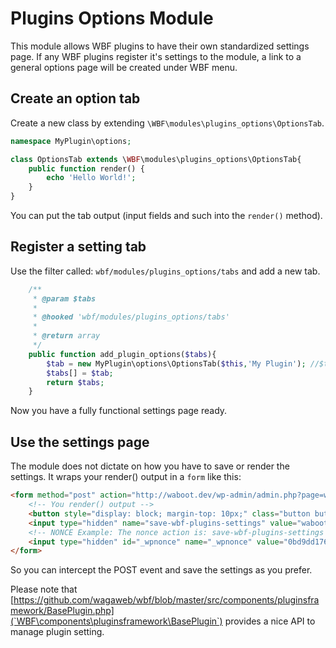 # Plugins Options Module

This module allows WBF plugins to have their own standardized settings page. If any WBF plugins register it's settings to the module, a link to a general options page will be created under WBF menu.

## Create an option tab

Create a new class by extending `\WBF\modules\plugins_options\OptionsTab`.

```php
namespace MyPlugin\options;

class OptionsTab extends \WBF\modules\plugins_options\OptionsTab{
	public function render() {
		echo 'Hello World!';
	}
}
```

You can put the tab output (input fields and such into the `render()` method).

## Register a setting tab

Use the filter called: `wbf/modules/plugins_options/tabs` and add a new tab.

```php
	/**
	 * @param $tabs
	 *
	 * @hooked 'wbf/modules/plugins_options/tabs'
	 *
	 * @return array
	 */
	public function add_plugin_options($tabs){
		$tab = new MyPlugin\options\OptionsTab($this,'My Plugin'); //$this is the WBF\components\pluginsframework\BasePlugin instance
		$tabs[] = $tab;
		return $tabs;
	}
```

Now you have a fully functional settings page ready.

## Use the settings page

The module does not dictate on how you have to save or render the settings. It wraps your render() output in a `form` like this:

```html
<form method="post" action="http://waboot.dev/wp-admin/admin.php?page=wbf-plugins-options&amp;tab=waboot-woo-eu-taxation">
    <!-- You render() output -->
	<button style="display: block; margin-top: 10px;" class="button button-primary" type="submit">Save settings</button>
    <input type="hidden" name="save-wbf-plugins-settings" value="waboot-woo-eu-taxation">
    <!-- NONCE Example: The nonce action is: save-wbf-plugins-settings -->
    <input type="hidden" id="_wpnonce" name="_wpnonce" value="0bd9dd176c"><input type="hidden" name="_wp_http_referer" value="/wp-admin/admin.php?page=wbf-plugins-options">
</form>
```

So you can intercept the POST event and save the settings as you prefer.

Please note that [https://github.com/wagaweb/wbf/blob/master/src/components/pluginsframework/BasePlugin.php](`WBF\components\pluginsframework\BasePlugin`) provides a nice API to manage plugin setting.
